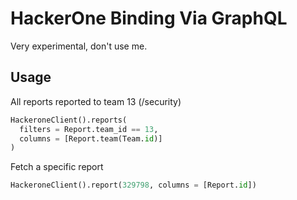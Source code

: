 # HackerOne Binding Via GraphQL

Very experimental, don't use me.

## Usage

All reports reported to team 13 (/security)

```python
HackeroneClient().reports(
  filters = Report.team_id == 13,
  columns = [Report.team(Team.id)]
)
```

Fetch a specific report
```python
HackeroneClient().report(329798, columns = [Report.id])
```
